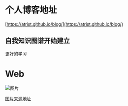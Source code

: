# 个人博客地址

[https://atrist.github.io/blog/](https://atrist.github.io/blog/)

## 自我知识图谱开始建立

更好的学习

# Web

![图片](https://roadmap.sh/roadmaps/frontend.png)

[图片来源地址](https://roadmap.sh/)
